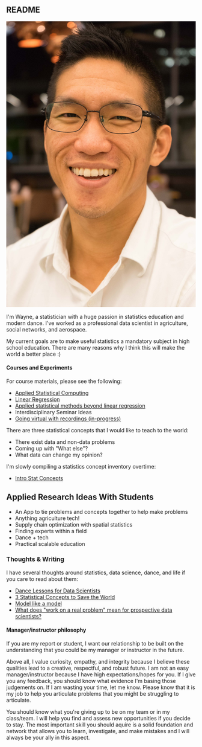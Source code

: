 ## README

![self photo](images/wayne.jpg)

I'm Wayne, a statistician with a huge passion in statistics education and modern dance.
I've worked as a professional data scientist in agriculture, social networks, and aerospace.

My current goals are to make useful statistics a mandatory subject in high school education.
There are many reasons why I think this will make the world a better place :)


#### Courses and Experiments
For course materials, please see the following:
- [Applied Statistical Computing](courses/stat_computing/README.md)
- [Linear Regression](courses/linear_regression/README.md)
- [Applied statistical methods beyond linear regression](courses/applied_methods/README.md)
- Interdisciplinary Seminar Ideas
- [Going virtual with recordings (in-progress)](courses/going_virtual.md)

There are three statistical concepts that I would like to teach to the world:
- There exist data and non-data problems
- Coming up with "What else"?
- What data can change my opinion?

I'm slowly compiling a statistics concept inventory overtime:
- [Intro Stat Concepts](stat_concept_inv/README.md)

## Applied Research Ideas With Students
- An App to tie problems and concepts together to help
  make problems
- Anything agriculture tech!
- Supply chain optimization with spatial statistics
- Finding experts within a field
- Dance + tech
- Practical scalable education

### Thoughts & Writing
I have several thoughts around statistics, data science, dance, and life if you care to read about them:
- [Dance Lessons for Data Scientists](https://towardsdatascience.com/dance-lessons-for-data-scientists-27510ba3257a)
- [3 Statistical Concepts to Save the World](https://medium.com/@leewtai/3-statistical-concepts-to-save-the-world-d8cdf0534f35)
- [Model like a model](https://medium.com/swlh/modeling-like-a-model-957933b55785)
- [What does "work on a real problem" mean for prospective data scientists?](https://towardsdatascience.com/what-does-work-on-a-real-problem-mean-for-prospective-data-scientists-5c91329c2487)

#### Manager/instructor philosophy
If you are my report or student, I want our relationship to be built on the understanding
that you could be my manager or instructor in the future.

Above all, I value curiosity, empathy, and integrity because I believe these qualities
lead to a creative, respectful, and robust future.  I am not an easy manager/instructor
because I have high expectations/hopes for you. If I give you any feedback, you should know what
evidence I'm basing those judgements on. If I am wasting your time, let me know.
Please know that it is my job to help you articulate problems that you might be struggling to articulate.

You should know what you're giving up to be on my team or in my class/team. I will help you find
and assess new opportunities if you decide to stay. The most important skill you should
aquire is a solid foundation and network that allows you to learn, investigate, and make mistakes and
I will always be your ally in this aspect.

